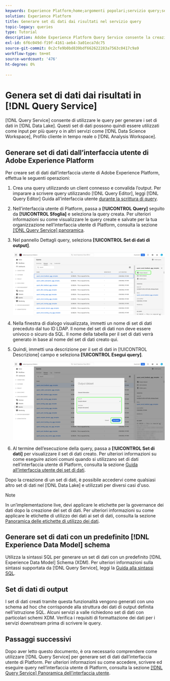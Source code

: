 ```yaml
---
keywords: Experience Platform;home;argomenti popolari;servizio query;servizio query;generare set di dati;generare set di dati;creare set di dati;
solution: Experience Platform
title: Generare set di dati dai risultati nel servizio query
topic-legacy: queries
type: Tutorial
description: Adobe Experience Platform Query Service consente la creazione di set di dati dall’interfaccia utente. Dopo la creazione di un set di dati, è possibile accedervi come qualsiasi altro set di dati nel Data Lake e utilizzarlo per diversi casi d’uso.
exl-id: 6f6c049d-f19f-4161-aeb4-3a01eca7dc75
source-git-commit: 0c2cfe9b0bd839bdf662622283a7563c0417c9a9
workflow-type: tm+mt
source-wordcount: '476'
ht-degree: 0%

---
```


# Genera set di dati dai risultati in [!DNL Query Service]

[!DNL Query Service] consente di utilizzare le query per generare i set di dati in [!DNL Data Lake]. Questi set di dati possono quindi essere utilizzati come input per più query o in altri servizi come [!DNL Data Science Workspace], Profilo cliente in tempo reale o [!DNL Analysis Workspace].

## Generare set di dati dall’interfaccia utente di Adobe Experience Platform

Per creare set di dati dall’interfaccia utente di Adobe Experience Platform, effettua le seguenti operazioni:

1. Crea una query utilizzando un client connesso e convalida l’output. Per imparare a scrivere query utilizzando [!DNL Query Editor], leggi [!DNL Query Editor] Guida all’interfaccia utente [durante la scrittura di query](./user-guide.md#writing-queries).

2. Nell’interfaccia utente di Platform, passa a **[!UICONTROL Query]** seguito da **[!UICONTROL Sfoglia]** e seleziona la query creata. Per ulteriori informazioni su come visualizzare le query create e salvate per la tua organizzazione nell’interfaccia utente di Platform, consulta la sezione [[!DNL Query Service] panoramica](./overview.md#browse).

3. Nel pannello Dettagli query, seleziona **[!UICONTROL Set di dati di output]**.

   ![Seleziona set di dati di output](../images/ui/create-datasets/output-dataset.png)

4. Nella finestra di dialogo visualizzata, immetti un nome di set di dati preceduto dal tuo ID LDAP. Il nome del set di dati non deve essere univoco o sicuro da SQL. Il nome della tabella per il set di dati verrà generato in base al nome del set di dati creato qui.

5. Quindi, immetti una descrizione per il set di dati in [!UICONTROL Descrizione] campo e seleziona **[!UICONTROL Esegui query]**.

   ![Esegui query](../images/ui/create-datasets/run-query.png)

6. Al termine dell’esecuzione della query, passa a **[!UICONTROL Set di dati]** per visualizzare il set di dati creato. Per ulteriori informazioni su come eseguire azioni comuni quando si utilizzano set di dati nell’interfaccia utente di Platform, consulta la sezione [Guida all’interfaccia utente dei set di dati](../../catalog/datasets/user-guide.md).

Dopo la creazione di un set di dati, è possibile accedervi come qualsiasi altro set di dati nel [!DNL Data Lake] e utilizzati per diversi casi d&#39;uso.

>[!NOTE]
>
>In un’implementazione live, devi applicare le etichette per la governance dei dati dopo la creazione del set di dati. Per ulteriori informazioni su come applicare le etichette di utilizzo dei dati ai set di dati, consulta la sezione [Panoramica delle etichette di utilizzo dei dati](../../data-governance/labels/overview.md).

## Generare set di dati con un predefinito [!DNL Experience Data Model] schema

Utilizza la sintassi SQL per generare un set di dati con un predefinito [!DNL Experience Data Model] Schema (XDM). Per ulteriori informazioni sulla sintassi supportata da [!DNL Query Service], leggi la [Guida alla sintassi SQL](../sql/syntax.md#create-table-as-select).

## Set di dati di output

I set di dati creati tramite questa funzionalità vengono generati con uno schema ad hoc che corrisponde alla struttura dei dati di output definita nell&#39;istruzione SQL. Alcuni servizi a valle richiedono set di dati con particolari schemi XDM. Verifica i requisiti di formattazione dei dati per i servizi downstream prima di scrivere le query.

## Passaggi successivi

Dopo aver letto questo documento, è ora necessario comprendere come utilizzare [!DNL Query Service] per generare set di dati dall’interfaccia utente di Platform. Per ulteriori informazioni su come accedere, scrivere ed eseguire query nell’interfaccia utente di Platform, consulta la sezione [[!DNL Query Service] Panoramica dell’interfaccia utente](./overview.md).
